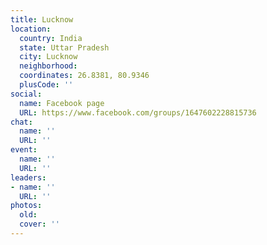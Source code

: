```yaml
---
title: Lucknow
location:
  country: India
  state: Uttar Pradesh
  city: Lucknow
  neighborhood: 
  coordinates: 26.8381, 80.9346
  plusCode: ''
social:
  name: Facebook page
  URL: https://www.facebook.com/groups/1647602228815736
chat:
  name: ''
  URL: ''
event:
  name: ''
  URL: ''
leaders:
- name: ''
  URL: ''
photos:
  old: 
  cover: ''
---
```

